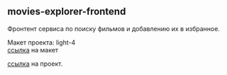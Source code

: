 ## movies-explorer-frontend  

Фронтент сервиса по поиску фильмов и добавлению их в избранное.  

  
Макет проекта: light-4  
[ссылка](https://www.figma.com/file/6FMWkB94wE7KTkcCgUXtnC/Дипломный-проект?type=design&node-id=1-2798&mode=design&t=v5EIy0ZNYYTjitzY-0) на макет  

  
[ссылка](https://github.com/Ragna-A4/movies-explorer-frontend) на проект.
